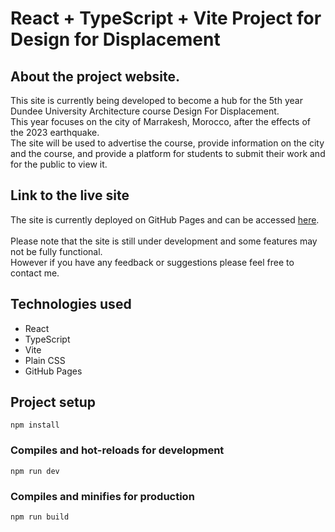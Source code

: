 # React + TypeScript + Vite Project for Design for Displacement


## About the project website.
This site is currently being developed to become a hub for the 5th year Dundee University Architecture course Design For Displacement.
<br>
This year focuses on the city of Marrakesh, Morocco, after the effects of the 2023 earthquake.
<br>
The site will be used to advertise the course, provide information on the city and the course,
and provide a platform for students to submit their work and for the public to view it.

## Link to the live site

The site is currently deployed on GitHub Pages and can be accessed [here](https://fraser-levack.github.io/Design-for-Displacement/).
<br>
<br>
Please note that the site is still under development and some features may not be fully functional.
<br>
However if you have any feedback or suggestions please feel free to contact me.

## Technologies used

- React
- TypeScript
- Vite
- Plain CSS
- GitHub Pages

## Project setup
```
npm install
```

### Compiles and hot-reloads for development
```
npm run dev
```

### Compiles and minifies for production
```
npm run build
```


